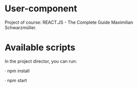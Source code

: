 # User-component
Project of course: REACT.JS - The Complete Guide Maximilian Schwarzmüller.

# Available scripts
In the project director, you can run:

· npm install

· npm start
